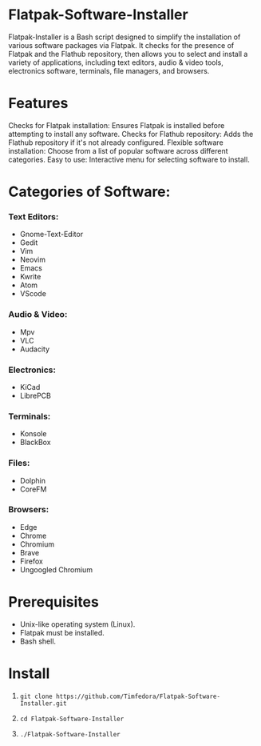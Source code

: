 # Flatpak-Software-Installer
Flatpak-Installer is a Bash script designed to simplify the installation of various software packages via Flatpak. It checks for the presence of Flatpak and the Flathub repository, then allows you to select and install a variety of applications, including text editors, audio & video tools, electronics software, terminals, file managers, and browsers.

# Features
Checks for Flatpak installation: Ensures Flatpak is installed before attempting to install any software.
Checks for Flathub repository: Adds the Flathub repository if it's not already configured.
Flexible software installation: Choose from a list of popular software across different categories.
Easy to use: Interactive menu for selecting software to install.

# Categories of Software:

### Text Editors: 

- Gnome-Text-Editor
- Gedit
- Vim
- Neovim
- Emacs 
- Kwrite
- Atom
- VScode
### Audio & Video:
- Mpv
- VLC
- Audacity
  
### Electronics:
- KiCad
- LibrePCB
### Terminals:
- Konsole
- BlackBox
### Files:
- Dolphin
- CoreFM
### Browsers:
 - Edge
 - Chrome
 - Chromium
 - Brave
 - Firefox
 - Ungoogled Chromium

# Prerequisites
- Unix-like operating system (Linux).
- Flatpak must be installed.
- Bash shell.

# Install

1.     git clone https://github.com/Timfedora/Flatpak-Software-Installer.git
2.     cd Flatpak-Software-Installer
3.     ./Flatpak-Software-Installer
